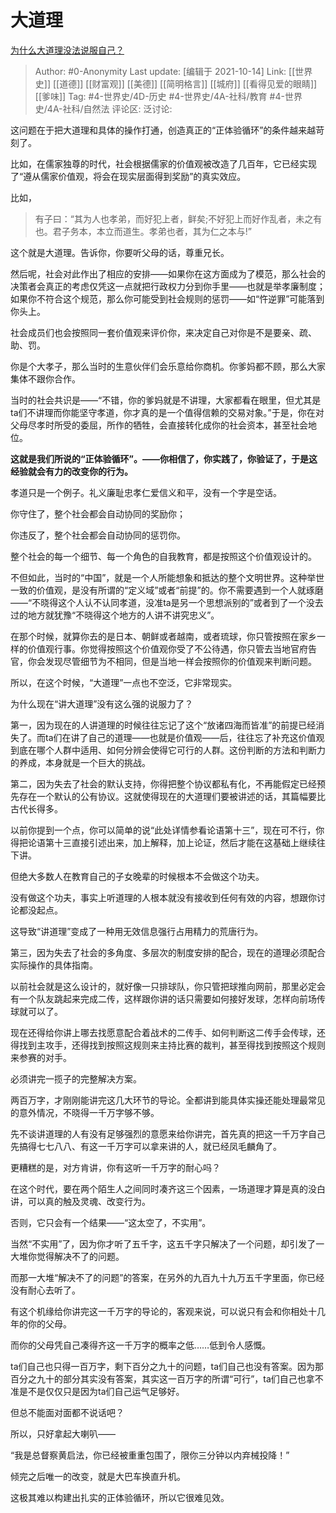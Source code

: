 # 大道理
[为什么大道理没法说服自己？](https://www.zhihu.com/question/492265143/answer/2170473726)

> Author: #0-Anonymity
> Last update: [编辑于 2021-10-14]
> Link: [[世界史]] [[道德]] [[财富观]] [[美德]] [[简明格言]] [[城府]] [[看得见爱的眼睛]] [[爹味]]
> Tag: #4-世界史/4D-历史 #4-世界史/4A-社科/教育 #4-世界史/4A-社科/自然法
> 评论区:
> 泛讨论:

这问题在于把大道理和具体的操作打通，创造真正的“正体验循环”的条件越来越苛刻了。

比如，在儒家独尊的时代，社会根据儒家的价值观被改造了几百年，它已经实现了“遵从儒家价值观，将会在现实层面得到奖励”的真实效应。

比如，

> 有子曰：“其为人也孝弟，而好犯上者，鲜矣;不好犯上而好作乱者，未之有也。君子务本，本立而道生。孝弟也者，其为仁之本与!”

这个就是大道理。告诉你，你要听父母的话，尊重兄长。

然后呢，社会对此作出了相应的安排——如果你在这方面成为了模范，那么社会的决策者会真正的考虑仅凭这一点就把行政权力分到你手里——也就是举孝廉制度；如果你不符合这个规范，那么你可能受到社会规则的惩罚——如“忤逆罪”可能落到你头上。

社会成员们也会按照同一套价值观来评价你，来决定自己对你是不是要亲、疏、助、罚。

你是个大孝子，那么当时的生意伙伴们会乐意给你商机。你爹妈都不顾，那么大家集体不跟你合作。

当时的社会共识是——“不错，你的爹妈就是不讲理，大家都看在眼里，但尤其是ta们不讲理而你能坚守孝道，你才真的是一个值得信赖的交易对象。”于是，你在对父母尽孝时所受的委屈，所作的牺牲，会直接转化成你的社会资本，甚至社会地位。

**这就是我们所说的“正体验循环”。——你相信了，你实践了，你验证了，于是这经验就会有力的改变你的行为。**

孝道只是一个例子。礼义廉耻忠孝仁爱信义和平，没有一个字是空话。

你守住了，整个社会都会自动协同的奖励你；

你违反了，整个社会都会自动协同的惩罚你。

整个社会的每一个细节、每一个角色的自我教育，都是按照这个价值观设计的。

不但如此，当时的“中国”，就是一个人所能想象和抵达的整个文明世界。这种举世一致的价值观，是没有所谓的“定义域”或者“前提”的。你不需要遇到一个人就琢磨——“不晓得这个人认不认同孝道，没准ta是另一个思想派别的”或者到了一个没去过的地方就犹豫“不晓得这个地方的人讲不讲究忠义”。

在那个时候，就算你去的是日本、朝鲜或者越南，或者琉球，你只管按照在家乡一样的价值观行事。你觉得按照这个价值观你受了不公待遇，你只管去当地官府告官，你会发现尽管细节为不相同，但是当地一样会按照你的价值观来判断问题。

所以，在这个时候，“大道理”一点也不空泛，它非常现实。

为什么现在“讲大道理”没有这么强的说服力了？

第一，因为现在的人讲道理的时候往往忘记了这个“放诸四海而皆准”的前提已经消失了。而ta们在讲了自己的道理——也就是价值观——后，往往忘了补充这价值观到底在哪个人群中适用、如何分辨会使得它可行的人群。这份判断的方法和判断力的养成，本身就是一个巨大的挑战。

第二，因为失去了社会的默认支持，你得把整个协议都私有化，不再能假定已经预先存在一个默认的公有协议。这就使得现在的大道理们要被讲述的话，其篇幅要比古代长得多。

以前你提到一个点，你可以简单的说“此处详情参看论语第十三”，现在可不行，你得把论语第十三直接引述出来，加上解释，加上论证，然后才能在这基础上继续往下讲。

但绝大多数人在教育自己的子女晚辈的时候根本不会做这个功夫。

没有做这个功夫，事实上听道理的人根本就没有接收到任何有效的内容，想跟你讨论都没起点。

这导致“讲道理”变成了一种用无效信息强行占用精力的荒唐行为。

第三，因为失去了社会的多角度、多层次的制度安排的配合，现在的道理必须配合实际操作的具体指南。

以前社会就是这么设计的，就好像一只排球队，你只管把球推向网前，那里必定会有一个队友跳起来完成二传，这样跟你讲的话只需要如何接好发球，怎样向前场传球就可以了。

现在还得给你讲上哪去找愿意配合着战术的二传手、如何判断这二传手会传球，还得找到主攻手，还得找到按照这规则来主持比赛的裁判，甚至得找到按照这个规则来参赛的对手。

必须讲完一揽子的完整解决方案。

两百万字，才刚刚能讲完这几大环节的导论。全都讲到能具体实操还能处理最常见的意外情况，不晓得一千万字够不够。

先不谈讲道理的人有没有足够强烈的意愿来给你讲完，首先真的把这一千万字自己先搞得七七八八、有这一千万字可以拿来讲的人，就已经凤毛麟角了。

更糟糕的是，对方肯讲，你有这听一千万字的耐心吗？

在这个时代，要在两个陌生人之间同时凑齐这三个因素，一场道理才算是真的没白讲，可以真的触及灵魂、改变行为。

否则，它只会有一个结果——“这太空了，不实用”。

当然“不实用”了，因为你才听了五千字，这五千字只解决了一个问题，却引发了一大堆你觉得解决不了的问题。

而那一大堆“解决不了的问题”的答案，在另外的九百九十九万五千字里面，你已经没有耐心去听了。

有这个机缘给你讲完这一千万字的导论的，客观来说，可以说只有会和你相处十几年的你的父母。

而你的父母凭自己凑得齐这一千万字的概率之低……低到令人感慨。

ta们自己也只得一百万字，剩下百分之九十的问题，ta们自己也没有答案。因为那百分之九十的部分其实没有答案，其实这一百万字的所谓“可行”，ta们自己也拿不准是不是仅仅只是因为ta们自己运气足够好。

但总不能面对面都不说话吧？

所以，只好拿起大喇叭——

“我是总督察黄启法，你已经被重重包围了，限你三分钟以内弃械投降！”

倾完之后唯一的改变，就是大巴车换直升机。

这极其难以构建出扎实的正体验循环，所以它很难见效。

